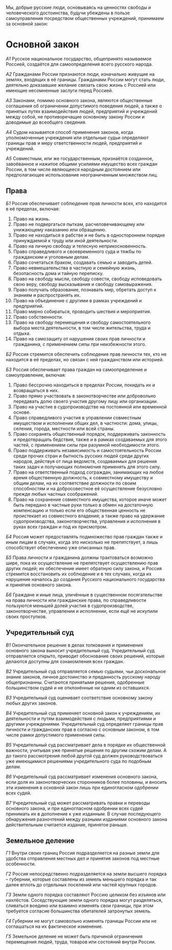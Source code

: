 Мы, добрые русские люди, основываясь на ценностях свободы и человеческого достоинства, будучи убеждены в пользе самоуправления посредством общественных учреждений, принимаем за основной закон:

Основной закон
==============

*A1* Русское национальное государство, общепринято называемое Россией, создаётся для самоопределения всего русского народа.

*A2* Гражданами России признаются люди, изначально живущие на землях, входящих в её границы. Гражданами России могут стать люди, деятельно доказавшие желание связать свою жизнь с Россией или имеющие несомненные заслуги перед Россией.

*А3* Законами, помимо основного закона, являются общественные соглашения об ограничении допустимого поведения людей, а также о принятых путях взаимодействия людей, предприятий и учреждений между собой, не противоречащие основному закону России и доводимые до всеобщего сведения.

*А4* Судом называется способ применения законов, когда уполномоченные учреждения или отдельные судьи определяют границы прав и меру ответственности людей, предприятий и учреждений.

*А5* Совместным, или же государственным, признаётся созданное, завоёванное и нажитое общими усилиями имущество всех граждан России, в том числе являющееся народным достоянием или предполагающее использование неограниченным множеством лиц.

Права
-----

*Б1* Россия обеспечивает соблюдение прав личности всех, кто находится в её пределах, включая:

1. Право на жизнь.
2. Право не подвергаться пыткам, расчеловечивающему или унижающему наказанию или обращению.
3. Право не находиться в рабстве и не быть в одностороннем порядке принуждаемой к труду или иной деятельности.
4. Право на личную свободу и телесную неприкосновенность.
5. Право справедливого и своевременного суда и тяжбы по гражданским и уголовным делам.
6. Право сочетаться браком, создавать семью и заводить детей.
7. Право невмешательства в частную и семейную жизнь, безопасность дома и тайную переписку.
8. Право на свободу мысли, свободу совести, свободу исповедовать свою веру, свободу высказывания и свободу самовыражения.
9. Право получать образование, познавать мир, обретать доступ к знаниям и распространять их.
10. Право на объединение с другими в рамках учреждений и предприятий.
11. Право мирно собираться, проводить шествия и мероприятия.
12. Право собственности.
13. Право на свободу перемещения и свободу самостоятельного выбора места деятельности, в том числе жительства, труда и отдыха.
14. Право на самозащиту от нарушения своих прав личности и гражданина, с применением силы при неизбежности этого.

*Б2* Россия стремится обеспечить соблюдение прав личности тех, кто не находится в её пределах, но связан с ней гражданством или историей.

*Б3* Россия обеспечивает права граждан на самоопределение и самоуправление, включая:

1. Право бессрочно находиться в пределах России, покидать их и возвращаться в них.
2. Право прямо участвовать в законотворчестве или добровольно передавать долю своего участия другому лицу или организации.
3. Право на участие в судопроизводстве на постоянной или временной основе.
4. Право справедливого участия в управлении совместным имуществом и исполнении общих дел, в частности: дома, улицы, селения, города, местности или всей страны.
5. Право сохранять общественный порядок, поддерживать законность и предотвращать бедствия, также и в рамках создаваемых для этого частей, с применением силы при разумной необходимости этого.
6. Право поддерживать независимость и самостоятельность России среди прочих стран и бытность русских людей среди других народов, действуя от лица ведомств, создаваемых для решения таких задач и получающих полномочия применять для этого силу.
7. Право на ответственный подход сограждан, занимающих на любое время общественную должность, к совместному имуществу и общим делам, на их соответствие должности по своим способностям и на добросовестное её осуществление безусловно прежде любых частных соображений.
8. Право на сохранение совместного имущества, которое иначе может быть передано в частные руки только в обмен на достаточную компенсацию и только если его общественная ценность не проистекает из совместного владения; а также право на удержание судопроизводства, законотворчества, управления и исполнения в руках всех граждан и под их присмотром.

*Б4* Россия может предоставлять подмножество прав граждан также и иным лицам в случаях, когда это нисколько не препятствует, а лишь способствует обеспечению уже описанных прав.

*Б5* Права личности и гражданина должны трактоваться возможно шире, пока их осуществление не препятствует осуществлению прав других людей; их обеспечение имеет обратную силу закона, и Россия стремится восстановить их соблюдение и в тех случаях, когда их нарушение началось до создания Русского национального государства и принятия основного закона.

*Б6* Граждане и иные лица, уличённые в существенном посягательстве на права личности или гражданские права, по справедливости пользуются меньшей долей участия в судопроизводстве, законотворчестве, управлении и исполнении, если ещё не искупили своих проступков.

Учредительный суд
-----------------

*В1* Окончательное решение в делах толкования и применения основного закона выносит учредительный суд. Учредительный суд отправляется открыто, приводит обоснование своих решений, которые делаются доступны для ознакомления всех граждан.

*В2* Учредительный суд отправляется семью судьями, чьи доскональное знание законов, личное достоинство и преданность русскому народу общепризнанны. Считаются принятыми решения, одобренные большинством судей и не отклонённые ни одним из оставшихся.

*В3* Учредительный суд оценивает соответствие основному закону любых других законов. 

*В4* Учредительный суд применяет основной закон к учреждениям, их деятельности и путям взаимодействия с людьми, предприятиями и другими учреждениями. Учредительный суд определяет границы прав личности и гражданских прав в согласно с основным законом, в том числе рамки допустимого применения силы.

*В5* Учредительный суд рассматривает дела в порядке их общественной важности, учитывая уже принятые решения по другим схожим делам. А до такого рассмотрения любой другой суд должен руководствоваться уже имеющимися решениями учредительного суда по подобным делам.

*В6* Учредительный суд рассматривает изменения основного закона, если доля их законотворческих сторонников более половины, и вносить эти изменения в основной закон лишь при единогласном одобрении всех судей.

*В7* Учредительный суд может рассматривать правки и переводы основного закона, и при единогласном одобрении всех судей принимать их в дополнение к уже изданным. В случае последующего обнаружения разночтений между разными изданиями основного закона действительным считается издание, принятое раньше.

Земельное деление
-----------------

*Г1* Внутри своих границ Россия подразделяется на разные земли для удобства отправления местных дел и принятия законов под местные особенности.

*Г2* Россия непосредственно подразделяется на земли высшего порядка – губернии, которые составлены из земель меньшего порядка и так далее вплоть до отдельных поселений или частей крупных городов.

*Г3* Земли одного порядка составляют Россию целиком без изъянов или нахлёстов. Соседствующие земли одного порядка могут разделяться, сливаться воедино или взаимно изменять свои границы, при этом требуется согласие большинства обитателей затронутых земель.

*Г4* Губернии не могут самовольно изменять границы России или не соглашаться на их фактическое изменение.

*Г5* Земельное деление не может быть причиной ограничения перемещения людей, труда, товаров или состояний внутри России.

